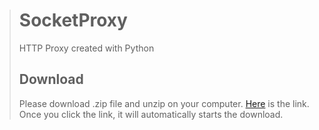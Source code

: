 > # SocketProxy
> HTTP Proxy created with Python
> ## Download
> Please download .zip file and unzip on your computer. [Here](https://github.com/NEXAOfficalCompany/SocketProxy/archive/refs/heads/main.zip) is the link. Once you click the link, it will automatically starts the 
download.
